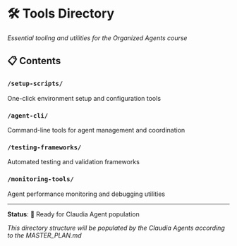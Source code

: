 # 🛠️ Tools Directory

*Essential tooling and utilities for the Organized Agents course*

## 📋 Contents

### `/setup-scripts/`
One-click environment setup and configuration tools

### `/agent-cli/`
Command-line tools for agent management and coordination

### `/testing-frameworks/`
Automated testing and validation frameworks

### `/monitoring-tools/`
Agent performance monitoring and debugging utilities

---

**Status**: 🚧 Ready for Claudia Agent population

*This directory structure will be populated by the Claudia Agents according to the MASTER_PLAN.md*